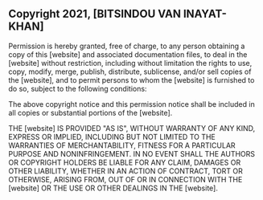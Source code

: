 ## Copyright 2021, [BITSINDOU VAN INAYAT-KHAN]



Permission is hereby granted, free of charge, to any person obtaining a copy of this [website] and associated documentation files, to deal in the [website] without restriction, including without limitation the rights to use, copy, modify, merge, publish, distribute, sublicense, and/or sell copies of the [website], and to permit persons to whom the [website] is furnished to do so, subject to the following conditions:

The above copyright notice and this permission notice shall be included in all copies or substantial portions of the [website].

THE [website] IS PROVIDED "AS IS", WITHOUT WARRANTY OF ANY KIND, EXPRESS OR IMPLIED, INCLUDING BUT NOT LIMITED TO THE WARRANTIES OF MERCHANTABILITY, FITNESS FOR A PARTICULAR PURPOSE AND NONINFRINGEMENT. IN NO EVENT SHALL THE AUTHORS OR COPYRIGHT HOLDERS BE LIABLE FOR ANY CLAIM, DAMAGES OR OTHER LIABILITY, WHETHER IN AN ACTION OF CONTRACT, TORT OR OTHERWISE, ARISING FROM, OUT OF OR IN CONNECTION WITH THE [website] OR THE USE OR OTHER DEALINGS IN THE [website].
